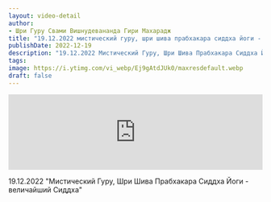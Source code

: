 ```yaml
---
layout: video-detail
author:
- Шри Гуру Свами Вишнудевананда Гири Махарадж
title: "19.12.2022 мистический гуру, шри шива прабхакара сиддха йоги - величайший сиддха"
publishDate: 2022-12-19
description: "19.12.2022 Мистический Гуру, Шри Шива Прабхакара Сиддха Йоги - величайший Сиддха"
tags: 
image: https://i.ytimg.com/vi_webp/Ej9gAtdJUk0/maxresdefault.webp
draft: false
---
```


<iframe width="100%" src="https://www.youtube.com/embed/Ej9gAtdJUk0" frameborder="0" allowfullscreen=""></iframe> 

 19.12.2022 "Мистический Гуру, Шри Шива Прабхакара Сиддха Йоги - величайший Сиддха"

  

 